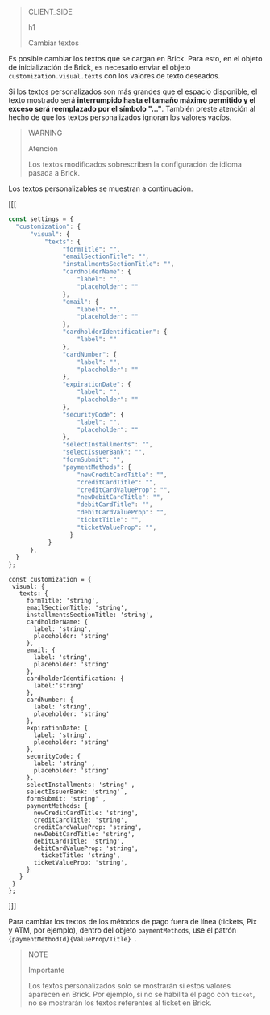 > CLIENT_SIDE
>
> h1
>
> Cambiar textos

Es posible cambiar los textos que se cargan en Brick. Para esto, en el objeto de inicialización de Brick, es necesario enviar el objeto `customization.visual.texts` con los valores de texto deseados.

Si los textos personalizados son más grandes que el espacio disponible, el texto mostrado será **interrumpido hasta el tamaño máximo permitido y el exceso será reemplazado por el símbolo "..."**. También preste atención al hecho de que los textos personalizados ignoran los valores vacíos.

> WARNING
>
> Atención
>
> Los textos modificados sobrescriben la configuración de idioma pasada a Brick.

Los textos personalizables se muestran a continuación.

[[[
```Javascript
const settings = {
  "customization": {
      "visual": {
          "texts": {
               "formTitle": "",
               "emailSectionTitle": "",
               "installmentsSectionTitle": "",
               "cardholderName": {
                   "label": "",
                   "placeholder": ""
               },
               "email": {
                   "label": "",
                   "placeholder": ""
               },
               "cardholderIdentification": {
                   "label": ""
               },
               "cardNumber": {
                   "label": "",
                   "placeholder": ""
               },
               "expirationDate": {
                   "label": "",
                   "placeholder": ""
               },
               "securityCode": {
                   "label": "",
                   "placeholder": ""
               },
               "selectInstallments": "",
               "selectIssuerBank": "",
               "formSubmit": "",
               "paymentMethods": {
                   "newCreditCardTitle": "",
                   "creditCardTitle": "",
                   "creditCardValueProp": "",
                   "newDebitCardTitle": "",
                   "debitCardTitle": "",
                   "debitCardValueProp": "",
                   "ticketTitle": "",
                   "ticketValueProp": "",
                 }
           }
      },
  }
};
```
```react-jsx
const customization = {
 visual: {
   texts: {
     formTitle: 'string',
     emailSectionTitle: 'string',
     installmentsSectionTitle: 'string',
     cardholderName: {
       label: 'string',
       placeholder: 'string'
     },
     email: {
       label: 'string',
       placeholder: 'string'
     },
     cardholderIdentification: {
       label:'string'
     },
     cardNumber: {
       label: 'string',
       placeholder: 'string'
     },
     expirationDate: {
       label: 'string',
       placeholder: 'string'
     },
     securityCode: {
       label: 'string' ,
       placeholder: 'string'
     },
     selectInstallments: 'string' ,
     selectIssuerBank: 'string' ,
     formSubmit: 'string' ,    
     paymentMethods: {
       newCreditCardTitle: 'string',
       creditCardTitle: 'string',
       creditCardValueProp: 'string',
       newDebitCardTitle: 'string',
       debitCardTitle: 'string',
       debitCardValueProp: 'string',
	     ticketTitle: 'string',
       ticketValueProp: 'string',
     }
   }
 }
};
```
]]]

Para cambiar los textos de los métodos de pago fuera de línea (tickets, Pix y ATM, por ejemplo), dentro del objeto `paymentMethods`, use el patrón `{paymentMethodId}{ValueProp/Title} `.

> NOTE
>
> Importante
>
> Los textos personalizados solo se mostrarán si estos valores aparecen en Brick. Por ejemplo, si no se habilita el pago con `ticket`, no se mostrarán los textos referentes al ticket en Brick.